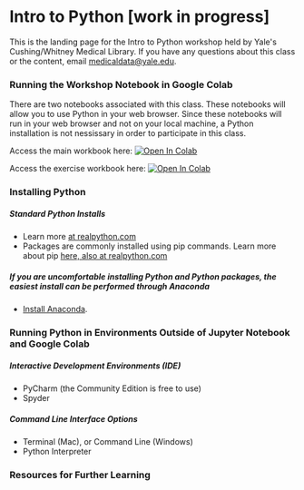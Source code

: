 # Intro to Python [work in progress]

This is the landing page for the Intro to Python workshop held by Yale's Cushing/Whitney Medical Library. If you have any questions about this class or the content, email medicaldata@yale.edu. 


### Running the Workshop Notebook in Google Colab

There are two notebooks associated with this class. These notebooks will allow you to use Python in your web browser. Since these notebooks will run in your web browser and not on your local machine, a Python installation is not nessissary in order to participate in this class.

Access the main workbook here: [![Open In Colab](https://colab.research.google.com/assets/colab-badge.svg)](https://colab.research.google.com/github/CWML/library-workshops/blob/master/intro-to-python/intro-to-python-workbook.ipynb)

Access the exercise workbook here:  [![Open In Colab](https://colab.research.google.com/assets/colab-badge.svg)](https://github.com/CWML/library-workshops/blob/master/intro-to-python/intro-to-python-exercises-answer-key.ipynb)


### Installing Python
 
##### Standard Python Installs
* Learn more [at realpython.com](https://realpython.com/installing-python/)
* Packages are commonly installed using pip commands. Learn more about pip [here, also at realpython.com](https://realpython.com/what-is-pip/)

##### If you are uncomfortable installing Python and Python packages, the easiest install can be performed through Anaconda
* [Install Anaconda](https://www.anaconda.com/download/).



### Running Python in Environments Outside of Jupyter Notebook and Google Colab

##### Interactive Development Environments (IDE)
* PyCharm (the Community Edition is free to use)
* Spyder

##### Command Line Interface Options
* Terminal (Mac), or Command Line (Windows)
* Python Interpreter 


### Resources for Further Learning


